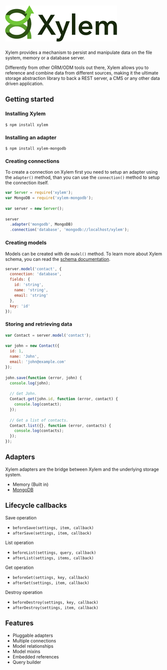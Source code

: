 # ![Xylem](https://raw.githubusercontent.com/recidive/xylem/master/docs/xylem-github.png)

Xylem provides a mechanism to persist and manipulate data on the file system, memory or a database server.

Differently from other ORM/ODM tools out there, Xylem allows you to reference and combine data from different sources, making it the ultimate storage abstraction library to back a REST server, a CMS or any other data driven application.

## Getting started

### Installing Xylem

    $ npm install xylem

### Installing an adapter

    $ npm install xylem-mongodb

### Creating connections

To create a connection on Xylem first you need to setup an adapter using the `adapter()` method, than you can use the `connection()` method to setup the connection itself.

```js
var Server = require('xylem');
var MongoDB = require('xylem-mongodb');

var server = new Server();

server
  .adapter('mongodb', MongoDB)
  .connection('database', 'mongodb://localhost/xylem');
```

### Creating models

Models can be created with de `model()` method. To learn more about Xylem schema, you can read the [schema documentation](https://github.com/recidive/xylem/blob/master/docs/schema.md).

```js
server.model('contact', {
  connection: 'database',
  fields: {
    id: 'string',
    name: 'string',
    email: 'string'
  },
  key: 'id'
});
```

### Storing and retrieving data

```js
var Contact = server.model('contact');

var john = new Contact({
  id: 1,
  name: 'John',
  email: 'john@example.com'
});

john.save(function (error, john) {
  console.log(john);

  // Get John.
  Contact.get(john.id, function (error, contact) {
    console.log(contact);
  });

  // Get a list of contacts.
  Contact.list({}, function (error, contacts) {
    console.log(contacts);
  });
});
```

## Adapters

Xylem adapters are the bridge between Xylem and the underlying storage system.

 - Memory (Built in)
 - [MongoDB](https://github.com/recidive/xylem-mongodb)

## Lifecycle callbacks

Save operation

 - `beforeSave(settings, item, callback)`
 - `afterSave(settings, item, callback)`

List operation

 - `beforeList(settings, query, callback)`
 - `afterList(settings, items, callback)`

Get operation

 - `beforeGet(settings, key, callback)`
 - `afterGet(settings, item, callback)`

Destroy operation

 - `beforeDestroy(settings, key, callback)`
 - `afterDestroy(settings, item, callback)`

## Features

 - Pluggable adapters
 - Multiple connections
 - Model relationships
 - Model mixins
 - Embedded references
 - Query builder

